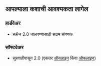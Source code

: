 ## आपल्याला कशाची आवश्यकता लागेल

### हार्डवेअर

+ स्क्रॅच 2.0 चालवण्यासाठी सक्षम संगणक

### सॉफ्टवेअर

+ सुरवातीपासून 2.0 (एकतर [ऑनलाइन](https://scratch.mit.edu/projects/editor/) किंवा [ऑफलाइन](https://scratch.mit.edu/scratch2download/))